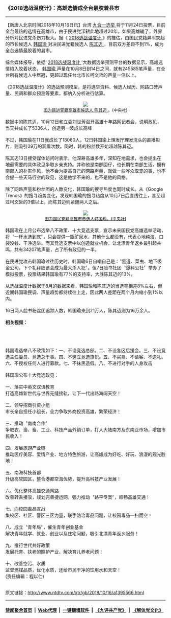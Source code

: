 ### 《2018选战温度计》：高雄选情成全台最胶着县市
------------------------

<div class="wysiwyg">
 【新唐人北京时间2018年10月16日讯】台湾
 <a href="http://www.ntdtv.com/xtr/gb/articlelistbytag_九合一选举.html" target="_blank">
  九合一选举
 </a>
 将于11月24日投票，目前全台最热的选情在高雄市，由于民进党深耕此地超过20年，如果高雄输了，外界分析对民进党杀伤力极大。据《
 <a href="http://www.ntdtv.com/xtr/gb/articlelistbytag_2018选战温度计.html" target="_blank">
  2018选战温度计
 </a>
 》的推估，由国民党籍异军突起的市长候选人
 <a href="http://www.ntdtv.com/xtr/gb/articlelistbytag_韩国瑜.html" target="_blank">
  韩国瑜
 </a>
 对决民进党籍候选人
 <a href="http://www.ntdtv.com/xtr/gb/articlelistbytag_陈其迈.html" target="_blank">
  陈其迈
 </a>
 ，目前双方差距不到1%，成为全台选情最胶着的县市。
 <br/>
 <br/>
 综合媒体报导，依据‘
 <a href="http://www.ntdtv.com/xtr/gb/articlelistbytag_2018选战温度计.html" target="_blank">
  2018选战温度计
 </a>
 ’大数据选举预测平台的数据显示，高雄选情陷入胶着状态，
 <a href="http://www.ntdtv.com/xtr/gb/articlelistbytag_韩国瑜.html" target="_blank">
  韩国瑜
 </a>
 声量在10月8日到14日之间，就有245585笔声量，在全台所有候选人中居冠，更超过现任台北市长柯文哲的声量一倍以上。
 <br/>
 <br/>
 《2018选战温度计》的选战预测模型，是将选举资料、候选人经历、网路口碑声量、民调和群众预测等要素，都纳入分析进行估算。
 <br/>
 <br/>
 <center>
  <a href="http://imgs.ntdtv.com/pic/2018/10-16/p9082542a945475243.jpg" target="_blank">
   <img border="0" src="http://imgs.ntdtv.com/pic/2018/10-16/p9082542a945475243-ss.jpg"/>
   <br/>
   <font size="-1">
    图为民进党籍高雄市候选人
    <a href="http://www.ntdtv.com/xtr/gb/articlelistbytag_陈其迈.html" target="_blank">
     陈其迈
    </a>
    。(中央社)
   </font>
  </a>
 </center>
 <br/>
 数据中的陈其迈，10月12日和立委刘世芳召开高雄十年路网记者会，说明政见，当天共成长了5336人，创造另一波成长高峰
 <br/>
 <br/>
 不过，韩国瑜在11日就成长了18080人，12日韩国瑜上理发厅理发洗头的直播影片，则吸引39万的观看次数。同时，韩的粉丝数开始超越陈其迈。
 <br/>
 <br/>
 陈其迈13日接受媒体访问时表示，他深耕高雄多年，深知在地需求，也会提出在地最需要的具体政见争取乡亲支持。并称他是南部囡仔，也长期在南部生活，拥有南部人的朴实作风，他不会为提高自己的网路声量，就做一些哗众取宠的事，也不会提一些天马行空的政见，这是他学不来的，也不是他的风格。
 <br/>
 <br/>
 除了网路声量和粉丝团的人数变化，韩国瑜的搜寻热度也同时成长。从《Google Trends》的搜寻趋势变化，发现韩国瑜的搜寻热度从10月7日后直线往上，甚至超过柯文哲的3倍以上，而陈其迈则紧随两人之后。
 <br/>
 <br/>
 <center>
  <a href="http://imgs.ntdtv.com/pic/2018/10-16/p9082541a693436709.jpg" target="_blank">
   <img border="0" src="http://imgs.ntdtv.com/pic/2018/10-16/p9082541a693436709-ss.jpg"/>
   <br/>
   <font size="-1">
    图为国民党籍高雄市参选人韩国瑜。(中央社)
   </font>
  </a>
 </center>
 <br/>
 韩国瑜在上月公布选举八不政策、十大竞选支票，宣示未来国民党高雄选举活动，将〝一杯水选到底〞，只会提供一瓶矿泉水，其他什么都没有，代表心地纯洁、口袋没钱、干净选举。而其竞选支票中以创造就业机会，让北漂青年返乡最引起共鸣，共有34207笔声量，占了所有政见的一半。
 <br/>
 <br/>
 在民进党攻击韩国瑜过往历史时，韩国瑜6日自嘲自己是：〝黑道、菜虫、地下吸金公司，下个礼拜应该会成为最大杀人犯〞。但7日脸书社团〝爆料公社〞举办了模拟投票，投票结果韩国瑜有77%的支持率，大胜陈其迈的13%。
 <br/>
 <br/>
 从选战温度计数据于8月的数据来看，韩国瑜和陈其迈的当选率相差8%左右，但近期韩国瑜民调、声量趋势都持续往上走，因此两人差距在两个月内缩小到1%以内。
 <br/>
 <br/>
 16日两人脸书粉丝团追踪人数，韩国瑜来到21万人，陈其迈则为16万余人。
 <br/>
 <br/>
 <b>
  相关视频：
 </b>
 <center>
  <br/>
  <br/>
 </center>
 <br/>
 <br/>
 韩国瑜选举八不政策如下：一、不设竞选总部。二、不设各区后援会。三、不设竞选主任委员、竞选总干事。四、不竖立竞选旗帜。五、不买票、不请客、不送礼。六、不授权任何人进行募款。七、不抹黑造假。八、不进行对手的人身攻击
 <br/>
 <br/>
 韩国瑜公布十大竞选政见：
 <br/>
 <br/>
 一、落实中英文双语教育
 <br/>
 打造高雄新世代与世界无缝接轨，让下一代出路海阔天空！
 <br/>
 <br/>
 二、领导招商引资小组
 <br/>
 市长亲自担任小组长，全力争取外商投资高雄，繁荣经济！
 <br/>
 <br/>
 三、推动〝南南合作〞
 <br/>
 争取农、渔、畜、工业、科技产品外销订单，打入大陆南方及东南亚市场，增加市民收入！
 <br/>
 <br/>
 四、发展旅游产业链
 <br/>
 推动医疗美容、爱情产业、地方特色旅游，让高雄成为好吃、好玩、浪漫的观光胜地！
 <br/>
 <br/>
 五、南海科技首都
 <br/>
 升级高软园区，整合港都空海优势，提升高科技产业发展！
 <br/>
 <br/>
 六、优化整体高雄交通网路
 <br/>
 改善转乘接驳，规划完善捷运网，强力推动〝路平专案〞，顺畅高雄交通！
 <br/>
 <br/>
 七、向校园毒品宣战
 <br/>
 集校区、社区、警区三区力量，联手防治毒品问题，让校园毒品一扫而空！
 <br/>
 <br/>
 八、成立〝青年局〞，催生青年创业基金
 <br/>
 解决青年就学、就业、创业以及住宅问题，吸引北漂青年返乡服务！
 <br/>
 <br/>
 九、推行世代共好政策
 <br/>
 发展托育、扶老的照护产业，解决育儿养老问题！
 <br/>
 <br/>
 十、改善空污、水质
 <br/>
 监督燃煤品质，优化水质，还给市民干净的饮用水和天空！
 <br/>
 (责任编辑：程以仁)
</div>

<br/>原文链接：http://www.ntdtv.com/xtr/gb/2018/10/16/a1395566.html


------------------------
#### [禁闻聚合首页](https://github.com/gfw-breaker/banned-news/blob/master/README.md) &nbsp;|&nbsp; [Web代理](https://github.com/gfw-breaker/open-proxy/blob/master/README.md) &nbsp;|&nbsp; [一键翻墙软件](https://github.com/gfw-breaker/nogfw/blob/master/README.md) &nbsp;|&nbsp; [《九评共产党》](https://github.com/gfw-breaker/9ping.md/blob/master/README.md#九评之一评共产党是什么) &nbsp;|&nbsp; [《解体党文化》](https://github.com/gfw-breaker/jtdwh.md/blob/master/README.md#绪论)